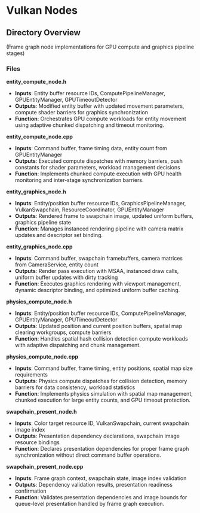 # Vulkan Nodes

## Directory Overview
(Frame graph node implementations for GPU compute and graphics pipeline stages)

### Files

**entity_compute_node.h**
- **Inputs**: Entity buffer resource IDs, ComputePipelineManager, GPUEntityManager, GPUTimeoutDetector
- **Outputs**: Modified entity buffer with updated movement parameters, compute shader barriers for graphics synchronization
- **Function**: Orchestrates GPU compute workloads for entity movement using adaptive chunked dispatching and timeout monitoring.

**entity_compute_node.cpp**
- **Inputs**: Command buffer, frame timing data, entity count from GPUEntityManager
- **Outputs**: Executed compute dispatches with memory barriers, push constants for shader parameters, workload management decisions
- **Function**: Implements chunked compute execution with GPU health monitoring and inter-stage synchronization barriers.

**entity_graphics_node.h**
- **Inputs**: Entity/position buffer resource IDs, GraphicsPipelineManager, VulkanSwapchain, ResourceCoordinator, GPUEntityManager
- **Outputs**: Rendered frame to swapchain image, updated uniform buffers, graphics pipeline state
- **Function**: Manages instanced rendering pipeline with camera matrix updates and descriptor set binding.

**entity_graphics_node.cpp**
- **Inputs**: Command buffer, swapchain framebuffers, camera matrices from CameraService, entity count
- **Outputs**: Render pass execution with MSAA, instanced draw calls, uniform buffer updates with dirty tracking
- **Function**: Executes graphics rendering with viewport management, dynamic descriptor binding, and optimized uniform buffer caching.

**physics_compute_node.h**
- **Inputs**: Entity/position buffer resource IDs, ComputePipelineManager, GPUEntityManager, GPUTimeoutDetector
- **Outputs**: Updated position and current position buffers, spatial map clearing workgroups, compute barriers
- **Function**: Handles spatial hash collision detection compute workloads with adaptive dispatching and chunk management.

**physics_compute_node.cpp**
- **Inputs**: Command buffer, frame timing, entity positions, spatial map size requirements
- **Outputs**: Physics compute dispatches for collision detection, memory barriers for data consistency, workload statistics
- **Function**: Implements physics simulation with spatial map management, chunked execution for large entity counts, and GPU timeout protection.

**swapchain_present_node.h**
- **Inputs**: Color target resource ID, VulkanSwapchain, current swapchain image index
- **Outputs**: Presentation dependency declarations, swapchain image resource bindings
- **Function**: Declares presentation dependencies for proper frame graph synchronization without direct command buffer operations.

**swapchain_present_node.cpp**
- **Inputs**: Frame graph context, swapchain state, image index validation
- **Outputs**: Dependency validation results, presentation readiness confirmation
- **Function**: Validates presentation dependencies and image bounds for queue-level presentation handled by frame graph execution.